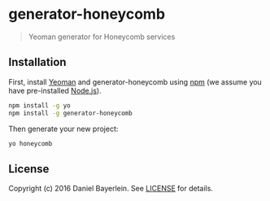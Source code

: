 # generator-honeycomb

> Yeoman generator for Honeycomb services

## Installation

First, install [Yeoman](http://yeoman.io) and generator-honeycomb using [npm](https://www.npmjs.com/) (we assume you have pre-installed [Node.js](https://nodejs.org/)).

```bash
npm install -g yo
npm install -g generator-honeycomb
```

Then generate your new project:

```bash
yo honeycomb
```

## License

Copyright (c) 2016 Daniel Bayerlein. See [LICENSE](../LICENSE.md) for details.

